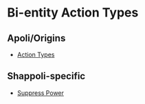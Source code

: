 # Bi-entity Action Types

## Apoli/Origins

-   [Action Types](https://origins.readthedocs.io/en/latest/types/bientity_action_types/)

## Shappoli-specific

-   [Suppress Power](bientity/suppress_power.md)
